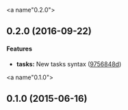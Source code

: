<a name"0.2.0"></a>
## 0.2.0 (2016-09-22)


#### Features

* **tasks:** New tasks syntax ([9756848d](https://github.com/alfonso-presa/testability.js/commit/9756848d))


<a name"0.1.0"></a>
## 0.1.0 (2015-06-16)

